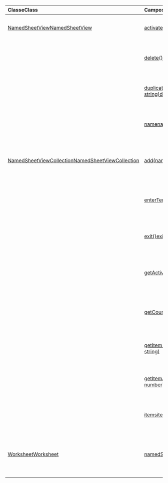 | <span data-ttu-id="3f3fe-101">Classe</span><span class="sxs-lookup"><span data-stu-id="3f3fe-101">Class</span></span> | <span data-ttu-id="3f3fe-102">Campos</span><span class="sxs-lookup"><span data-stu-id="3f3fe-102">Fields</span></span> | <span data-ttu-id="3f3fe-103">Descrição</span><span class="sxs-lookup"><span data-stu-id="3f3fe-103">Description</span></span> |
|:---|:---|:---|
|[<span data-ttu-id="3f3fe-104">NamedSheetView</span><span class="sxs-lookup"><span data-stu-id="3f3fe-104">NamedSheetView</span></span>](/javascript/api/excel/excel.namedsheetview)|[<span data-ttu-id="3f3fe-105">activate()</span><span class="sxs-lookup"><span data-stu-id="3f3fe-105">activate()</span></span>](/javascript/api/excel/excel.namedsheetview#activate--)|<span data-ttu-id="3f3fe-106">Ativa esse modo de exibição de planilha.</span><span class="sxs-lookup"><span data-stu-id="3f3fe-106">Activates this sheet view.</span></span>|
||[<span data-ttu-id="3f3fe-107">delete()</span><span class="sxs-lookup"><span data-stu-id="3f3fe-107">delete()</span></span>](/javascript/api/excel/excel.namedsheetview#delete--)|<span data-ttu-id="3f3fe-108">Remove o exibição de planilha da planilha.</span><span class="sxs-lookup"><span data-stu-id="3f3fe-108">Removes the sheet view from the worksheet.</span></span>|
||[<span data-ttu-id="3f3fe-109">duplicate(name?: string)</span><span class="sxs-lookup"><span data-stu-id="3f3fe-109">duplicate(name?: string)</span></span>](/javascript/api/excel/excel.namedsheetview#duplicate-name-)|<span data-ttu-id="3f3fe-110">Cria uma cópia desse exibição de planilha.</span><span class="sxs-lookup"><span data-stu-id="3f3fe-110">Creates a copy of this sheet view.</span></span>|
||[<span data-ttu-id="3f3fe-111">name</span><span class="sxs-lookup"><span data-stu-id="3f3fe-111">name</span></span>](/javascript/api/excel/excel.namedsheetview#name)|<span data-ttu-id="3f3fe-112">Obtém ou define o nome do exibição de planilha.</span><span class="sxs-lookup"><span data-stu-id="3f3fe-112">Gets or sets the name of the sheet view.</span></span>|
|[<span data-ttu-id="3f3fe-113">NamedSheetViewCollection</span><span class="sxs-lookup"><span data-stu-id="3f3fe-113">NamedSheetViewCollection</span></span>](/javascript/api/excel/excel.namedsheetviewcollection)|[<span data-ttu-id="3f3fe-114">add(name: string)</span><span class="sxs-lookup"><span data-stu-id="3f3fe-114">add(name: string)</span></span>](/javascript/api/excel/excel.namedsheetviewcollection#add-name-)|<span data-ttu-id="3f3fe-115">Cria um novo exibição de planilha com o nome determinado.</span><span class="sxs-lookup"><span data-stu-id="3f3fe-115">Creates a new sheet view with the given name.</span></span>|
||[<span data-ttu-id="3f3fe-116">enterTemporary()</span><span class="sxs-lookup"><span data-stu-id="3f3fe-116">enterTemporary()</span></span>](/javascript/api/excel/excel.namedsheetviewcollection#entertemporary--)|<span data-ttu-id="3f3fe-117">Cria e ativa um novo modo de exibição de planilha temporária.</span><span class="sxs-lookup"><span data-stu-id="3f3fe-117">Creates and activates a new temporary sheet view.</span></span>|
||[<span data-ttu-id="3f3fe-118">exit()</span><span class="sxs-lookup"><span data-stu-id="3f3fe-118">exit()</span></span>](/javascript/api/excel/excel.namedsheetviewcollection#exit--)|<span data-ttu-id="3f3fe-119">Sai do exibição de planilha ativa no momento.</span><span class="sxs-lookup"><span data-stu-id="3f3fe-119">Exits the currently active sheet view.</span></span>|
||[<span data-ttu-id="3f3fe-120">getActive()</span><span class="sxs-lookup"><span data-stu-id="3f3fe-120">getActive()</span></span>](/javascript/api/excel/excel.namedsheetviewcollection#getactive--)|<span data-ttu-id="3f3fe-121">Obtém a exibição de planilha ativa da planilha no momento.</span><span class="sxs-lookup"><span data-stu-id="3f3fe-121">Gets the worksheet's currently active sheet view.</span></span>|
||[<span data-ttu-id="3f3fe-122">getCount()</span><span class="sxs-lookup"><span data-stu-id="3f3fe-122">getCount()</span></span>](/javascript/api/excel/excel.namedsheetviewcollection#getcount--)|<span data-ttu-id="3f3fe-123">Obtém o número de exibições de planilha nesta planilha.</span><span class="sxs-lookup"><span data-stu-id="3f3fe-123">Gets the number of sheet views in this worksheet.</span></span>|
||[<span data-ttu-id="3f3fe-124">getItem(key: string)</span><span class="sxs-lookup"><span data-stu-id="3f3fe-124">getItem(key: string)</span></span>](/javascript/api/excel/excel.namedsheetviewcollection#getitem-key-)|<span data-ttu-id="3f3fe-125">Obtém uma exibição de planilha usando seu nome.</span><span class="sxs-lookup"><span data-stu-id="3f3fe-125">Gets a sheet view using its name.</span></span>|
||[<span data-ttu-id="3f3fe-126">getItemAt(index: number)</span><span class="sxs-lookup"><span data-stu-id="3f3fe-126">getItemAt(index: number)</span></span>](/javascript/api/excel/excel.namedsheetviewcollection#getitemat-index-)|<span data-ttu-id="3f3fe-127">Obtém uma exibição de planilha pelo índice na coleção.</span><span class="sxs-lookup"><span data-stu-id="3f3fe-127">Gets a sheet view by its index in the collection.</span></span>|
||[<span data-ttu-id="3f3fe-128">items</span><span class="sxs-lookup"><span data-stu-id="3f3fe-128">items</span></span>](/javascript/api/excel/excel.namedsheetviewcollection#items)|<span data-ttu-id="3f3fe-129">Obtém os itens filhos carregados nesta coleção.</span><span class="sxs-lookup"><span data-stu-id="3f3fe-129">Gets the loaded child items in this collection.</span></span>|
|[<span data-ttu-id="3f3fe-130">Worksheet</span><span class="sxs-lookup"><span data-stu-id="3f3fe-130">Worksheet</span></span>](/javascript/api/excel/excel.worksheet)|[<span data-ttu-id="3f3fe-131">namedSheetViews</span><span class="sxs-lookup"><span data-stu-id="3f3fe-131">namedSheetViews</span></span>](/javascript/api/excel/excel.worksheet#namedsheetviews)|<span data-ttu-id="3f3fe-132">Retorna uma coleção de exibições de planilha presentes na planilha.</span><span class="sxs-lookup"><span data-stu-id="3f3fe-132">Returns a collection of sheet views that are present in the worksheet.</span></span>|

